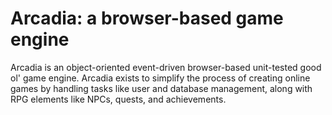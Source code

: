 Arcadia: a browser-based game engine
===

Arcadia is an object-oriented event-driven browser-based unit-tested
good ol' game engine. Arcadia exists to simplify the process of
creating online games by handling tasks like user and database management,
along with RPG elements like NPCs, quests, and achievements.
